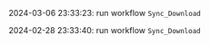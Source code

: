 2024-03-06 23:33:23: run workflow `Sync_Download` 

2024-02-28 23:33:40: run workflow `Sync_Download` 


